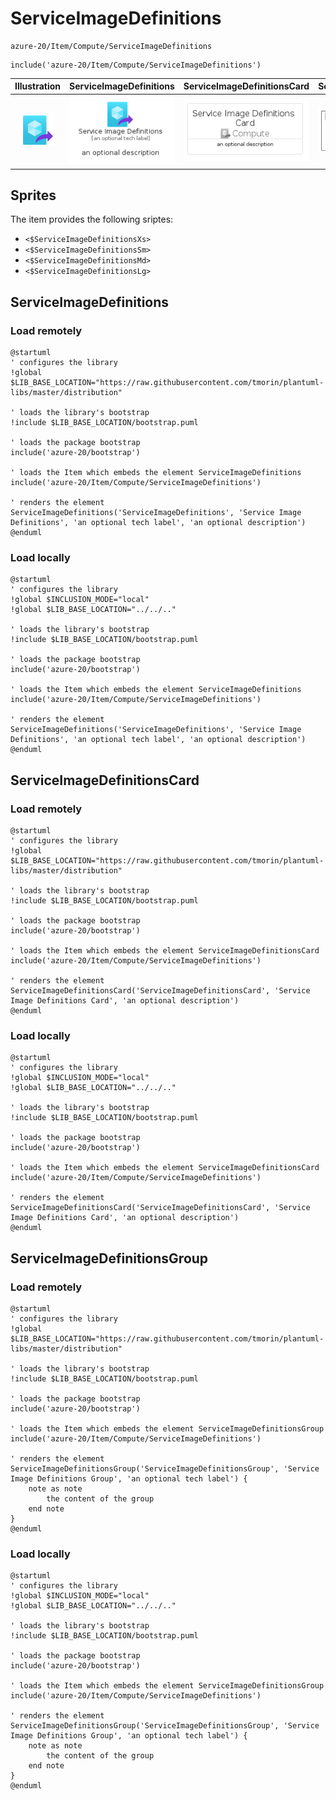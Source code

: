 # ServiceImageDefinitions


```text
azure-20/Item/Compute/ServiceImageDefinitions
```

```text
include('azure-20/Item/Compute/ServiceImageDefinitions')
```



| Illustration | ServiceImageDefinitions | ServiceImageDefinitionsCard | ServiceImageDefinitionsGroup |
| :---: | :---: | :---: | :---: |
| ![illustration for Illustration](../../../azure-20/Item/Compute/ServiceImageDefinitions.png) | ![illustration for ServiceImageDefinitions](../../../azure-20/Item/Compute/ServiceImageDefinitions.Local.png) | ![illustration for ServiceImageDefinitionsCard](../../../azure-20/Item/Compute/ServiceImageDefinitionsCard.Local.png) | ![illustration for ServiceImageDefinitionsGroup](../../../azure-20/Item/Compute/ServiceImageDefinitionsGroup.Local.png) |



## Sprites
The item provides the following sriptes:

- `<$ServiceImageDefinitionsXs>`
- `<$ServiceImageDefinitionsSm>`
- `<$ServiceImageDefinitionsMd>`
- `<$ServiceImageDefinitionsLg>`





## ServiceImageDefinitions

### Load remotely
```plantuml
@startuml
' configures the library
!global $LIB_BASE_LOCATION="https://raw.githubusercontent.com/tmorin/plantuml-libs/master/distribution"

' loads the library's bootstrap
!include $LIB_BASE_LOCATION/bootstrap.puml

' loads the package bootstrap
include('azure-20/bootstrap')

' loads the Item which embeds the element ServiceImageDefinitions
include('azure-20/Item/Compute/ServiceImageDefinitions')

' renders the element
ServiceImageDefinitions('ServiceImageDefinitions', 'Service Image Definitions', 'an optional tech label', 'an optional description')
@enduml
```

### Load locally
```plantuml
@startuml
' configures the library
!global $INCLUSION_MODE="local"
!global $LIB_BASE_LOCATION="../../.."

' loads the library's bootstrap
!include $LIB_BASE_LOCATION/bootstrap.puml

' loads the package bootstrap
include('azure-20/bootstrap')

' loads the Item which embeds the element ServiceImageDefinitions
include('azure-20/Item/Compute/ServiceImageDefinitions')

' renders the element
ServiceImageDefinitions('ServiceImageDefinitions', 'Service Image Definitions', 'an optional tech label', 'an optional description')
@enduml
```

## ServiceImageDefinitionsCard

### Load remotely
```plantuml
@startuml
' configures the library
!global $LIB_BASE_LOCATION="https://raw.githubusercontent.com/tmorin/plantuml-libs/master/distribution"

' loads the library's bootstrap
!include $LIB_BASE_LOCATION/bootstrap.puml

' loads the package bootstrap
include('azure-20/bootstrap')

' loads the Item which embeds the element ServiceImageDefinitionsCard
include('azure-20/Item/Compute/ServiceImageDefinitions')

' renders the element
ServiceImageDefinitionsCard('ServiceImageDefinitionsCard', 'Service Image Definitions Card', 'an optional description')
@enduml
```

### Load locally
```plantuml
@startuml
' configures the library
!global $INCLUSION_MODE="local"
!global $LIB_BASE_LOCATION="../../.."

' loads the library's bootstrap
!include $LIB_BASE_LOCATION/bootstrap.puml

' loads the package bootstrap
include('azure-20/bootstrap')

' loads the Item which embeds the element ServiceImageDefinitionsCard
include('azure-20/Item/Compute/ServiceImageDefinitions')

' renders the element
ServiceImageDefinitionsCard('ServiceImageDefinitionsCard', 'Service Image Definitions Card', 'an optional description')
@enduml
```

## ServiceImageDefinitionsGroup

### Load remotely
```plantuml
@startuml
' configures the library
!global $LIB_BASE_LOCATION="https://raw.githubusercontent.com/tmorin/plantuml-libs/master/distribution"

' loads the library's bootstrap
!include $LIB_BASE_LOCATION/bootstrap.puml

' loads the package bootstrap
include('azure-20/bootstrap')

' loads the Item which embeds the element ServiceImageDefinitionsGroup
include('azure-20/Item/Compute/ServiceImageDefinitions')

' renders the element
ServiceImageDefinitionsGroup('ServiceImageDefinitionsGroup', 'Service Image Definitions Group', 'an optional tech label') {
    note as note
        the content of the group
    end note
}
@enduml
```

### Load locally
```plantuml
@startuml
' configures the library
!global $INCLUSION_MODE="local"
!global $LIB_BASE_LOCATION="../../.."

' loads the library's bootstrap
!include $LIB_BASE_LOCATION/bootstrap.puml

' loads the package bootstrap
include('azure-20/bootstrap')

' loads the Item which embeds the element ServiceImageDefinitionsGroup
include('azure-20/Item/Compute/ServiceImageDefinitions')

' renders the element
ServiceImageDefinitionsGroup('ServiceImageDefinitionsGroup', 'Service Image Definitions Group', 'an optional tech label') {
    note as note
        the content of the group
    end note
}
@enduml
```


